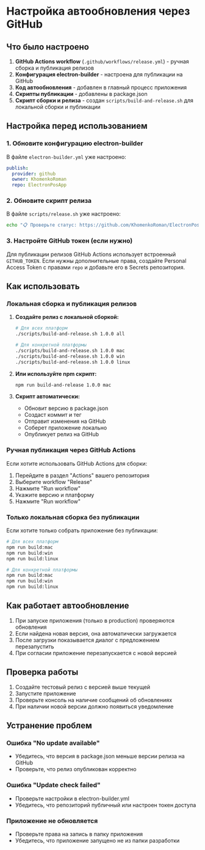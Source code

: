 # Настройка автообновления через GitHub

## Что было настроено

1. **GitHub Actions workflow** (`.github/workflows/release.yml`) - ручная сборка и публикация релизов
2. **Конфигурация electron-builder** - настроена для публикации на GitHub
3. **Код автообновления** - добавлен в главный процесс приложения
4. **Скрипты публикации** - добавлены в package.json
5. **Скрипт сборки и релиза** - создан `scripts/build-and-release.sh` для локальной сборки и публикации

## Настройка перед использованием

### 1. Обновите конфигурацию electron-builder

В файле `electron-builder.yml` уже настроено:
```yaml
publish:
  provider: github
  owner: KhomenkoRoman
  repo: ElectronPosApp
```

### 2. Обновите скрипт релиза

В файле `scripts/release.sh` уже настроено:
```bash
echo "📋 Проверьте статус: https://github.com/KhomenkoRoman/ElectronPosApp/actions"
```

### 3. Настройте GitHub токен (если нужно)

Для публикации релизов GitHub Actions использует встроенный `GITHUB_TOKEN`. Если нужны дополнительные права, создайте Personal Access Token с правами `repo` и добавьте его в Secrets репозитория.

## Как использовать

### Локальная сборка и публикация релизов

1. **Создайте релиз с локальной сборкой:**
   ```bash
   # Для всех платформ
   ./scripts/build-and-release.sh 1.0.0 all
   
   # Для конкретной платформы
   ./scripts/build-and-release.sh 1.0.0 mac
   ./scripts/build-and-release.sh 1.0.0 win
   ./scripts/build-and-release.sh 1.0.0 linux
   ```

2. **Или используйте npm скрипт:**
   ```bash
   npm run build-and-release 1.0.0 mac
   ```

3. **Скрипт автоматически:**
   - Обновит версию в package.json
   - Создаст коммит и тег
   - Отправит изменения на GitHub
   - Соберет приложение локально
   - Опубликует релиз на GitHub

### Ручная публикация через GitHub Actions

Если хотите использовать GitHub Actions для сборки:

1. Перейдите в раздел "Actions" вашего репозитория
2. Выберите workflow "Release"
3. Нажмите "Run workflow"
4. Укажите версию и платформу
5. Нажмите "Run workflow"

### Только локальная сборка без публикации

Если хотите только собрать приложение без публикации:

```bash
# Для всех платформ
npm run build:mac
npm run build:win
npm run build:linux

# Для конкретной платформы
npm run build:mac
npm run build:win
npm run build:linux
```

## Как работает автообновление

1. При запуске приложения (только в production) проверяются обновления
2. Если найдена новая версия, она автоматически загружается
3. После загрузки показывается диалог с предложением перезапустить
4. При согласии приложение перезапускается с новой версией

## Проверка работы

1. Создайте тестовый релиз с версией выше текущей
2. Запустите приложение
3. Проверьте консоль на наличие сообщений об обновлениях
4. При наличии новой версии должно появиться уведомление

## Устранение проблем

### Ошибка "No update available"
- Убедитесь, что версия в package.json меньше версии релиза на GitHub
- Проверьте, что релиз опубликован корректно

### Ошибка "Update check failed"
- Проверьте настройки в electron-builder.yml
- Убедитесь, что репозиторий публичный или настроен токен доступа

### Приложение не обновляется
- Проверьте права на запись в папку приложения
- Убедитесь, что приложение запущено не из папки разработки
